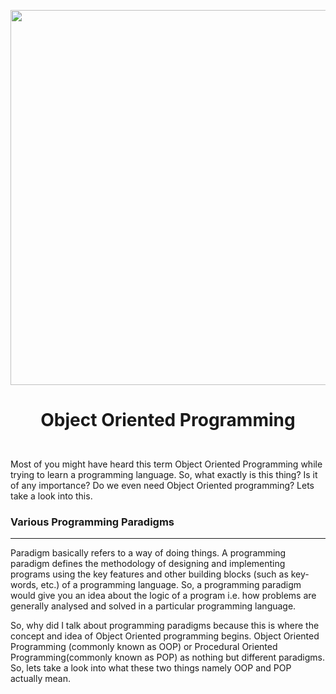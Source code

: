 <p align="center">
  <img src="https://scontent.fccu7-1.fna.fbcdn.net/v/t31.0-8/18121241_768124670017867_855626279729345474_o.png?_nc_cat=103&ccb=2&_nc_sid=cdbe9c&_nc_ohc=PKiRQBDs9PMAX9PfdxQ&_nc_ht=scontent.fccu7-1.fna&oh=d8e2201f79ef659750c35a62007c02ad&oe=5FE172FB" width=600px />
</p>
<h1><p align="center">Object Oriented Programming</p></h1>
<br/>
Most of you might have heard this term Object Oriented Programming while trying to learn a programming language. So, what exactly is this thing? Is it of any importance? Do we even need Object Oriented programming? Lets take a look into this.
<br/>
<h3>Various Programming Paradigms</h3>
<hr/>
Paradigm basically refers to a way of doing things. A programming paradigm defines the methodology of designing and implementing programs using the key features and other building blocks (such as key-words, etc.) of a programming language. So, a programming paradigm would give you an idea about the logic of a program i.e. how problems are generally analysed and solved in a particular programming language.

So, why did I talk about programming paradigms because this is where the concept and idea of Object Oriented programming begins. Object Oriented Programming (commonly known as OOP) or Procedural Oriented Programming(commonly known as POP) as nothing but different paradigms. So, lets take a look into what these two things namely OOP and POP actually mean.
